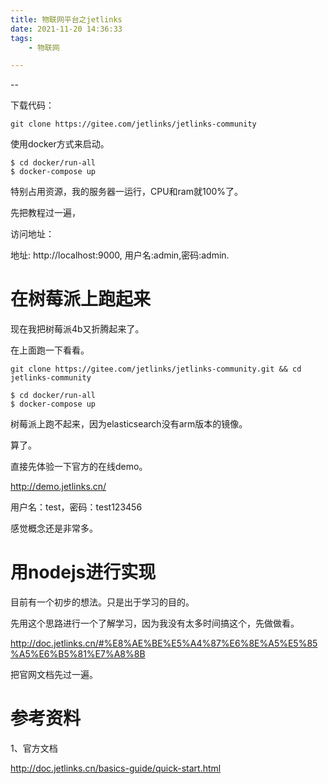 ```yaml
---
title: 物联网平台之jetlinks
date: 2021-11-20 14:36:33
tags:
	- 物联网

---
```


--

下载代码：

```
git clone https://gitee.com/jetlinks/jetlinks-community
```

使用docker方式来启动。

```
$ cd docker/run-all
$ docker-compose up
```

特别占用资源，我的服务器一运行，CPU和ram就100%了。

先把教程过一遍，

访问地址：

地址: http://localhost:9000, 用户名:admin,密码:admin.

# 在树莓派上跑起来

现在我把树莓派4b又折腾起来了。

在上面跑一下看看。

```
git clone https://gitee.com/jetlinks/jetlinks-community.git && cd jetlinks-community
```

```
$ cd docker/run-all
$ docker-compose up
```

树莓派上跑不起来，因为elasticsearch没有arm版本的镜像。

算了。

直接先体验一下官方的在线demo。

http://demo.jetlinks.cn/

用户名：test，密码：test123456

感觉概念还是非常多。



# 用nodejs进行实现

目前有一个初步的想法。只是出于学习的目的。

先用这个思路进行一个了解学习，因为我没有太多时间搞这个，先做做看。

http://doc.jetlinks.cn/#%E8%AE%BE%E5%A4%87%E6%8E%A5%E5%85%A5%E6%B5%81%E7%A8%8B

把官网文档先过一遍。



# 参考资料

1、官方文档

http://doc.jetlinks.cn/basics-guide/quick-start.html